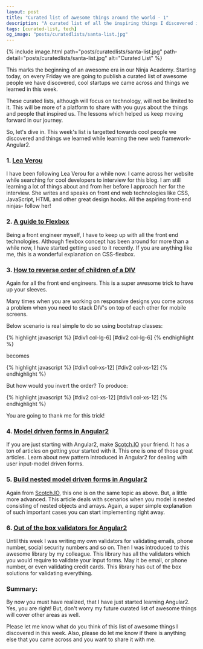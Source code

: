 ```yaml
---
layout: post
title: "Curated list of awesome things around the world - 1"
description: "A curated list of all the inspiring things I discovered in this week. It includes great people I met, cool Startups I came across and incredible solutions to tech problems I solved. "
tags: [curated-list, tech]
og_image: "posts/curatedlists/santa-list.jpg"
---
```


{% include image.html path="posts/curatedlists/santa-list.jpg" path-detail="posts/curatedlists/santa-list.jpg" alt="Curated List" %}


This marks the beginning of an awesome era in our Ninja Academy. Starting today, on every Friday we are going to publish a curated list of awesome people we have discovered, cool startups we came across and things we learned in this week.

These curated lists, although will focus on technology, will not be limited to it. This will be more of a platform to share with you guys about the things and people that inspired us. The lessons which helped us keep moving forward in our journey.

So, let's dive in. This week's list is targetted towards cool people we discovered and things we learned while learning the new web framework- Angular2.

### 1. [Lea Verou](http://lea.verou.me/about/)
I have been following Lea Verou for a while now. I came across her website while searching for cool developers to interview for this blog. I am still learning a lot of things about and from her before I approach her for the interview. She writes and speaks on front end web technologies like CSS, JavaScript, HTML and other great design hooks. All the aspiring front-end ninjas- follow her!

### 2. [A guide to Flexbox](https://css-tricks.com/snippets/css/a-guide-to-flexbox/)
Being a front engineer myself, I have to keep up with all the front end technologies. Although flexbox concept has been around for more than a while now, I have started getting used to it recently. If you are anything like me, this is a wonderful explanation on CSS-flexbox.

### 3. [How to reverse order of children of a DIV](http://stackoverflow.com/questions/38002640/how-do-you-access-the-element-html-from-within-an-angular-2-attribute-directive)
Again for all the front end engineers. This is a super awesome trick to have up your sleeves. 

Many times when you are working on responsive designs you come across a problem when you need to stack DIV's on top of each other for mobile screens.

Below scenario is real simple to do so using bootstrap classes:

{% highlight javascript %}
[#div1 col-lg-6]    [#div2 col-lg-6]
{% endhighlight %}

becomes

{% highlight javascript %}
[#div1 col-xs-12]
[#div2 col-xs-12]
{% endhighlight %}

But how would you invert the order? To produce:

{% highlight javascript %}
[#div2 col-xs-12]
[#div1 col-xs-12]
{% endhighlight %}

You are going to thank me for this trick!


### 4. [Model driven forms in Angular2](https://scotch.io/tutorials/using-angular-2s-model-driven-forms-with-formgroup-and-formcontrol)
If you are just starting with Angular2, make [Scotch.IO](https://scotch.io/) your friend. It has a ton of articles on getting your started with it. This one is one of those great articles. Learn about new pattern introduced in Angular2 for dealing with user input-model driven forms.


### 5. [Build nested model driven forms in Angular2](https://scotch.io/tutorials/how-to-build-nested-model-driven-forms-in-angular-2)
Again from [Scotch.IO](https://scotch.io/), this one is on the same topic as above. But, a little more advanced. This article deals with scenarios when you model is nested consisting of nested objects and arrays. Again, a super simple explanation of such important cases you can start implementing right away.


### 6. [Out of the box validators for Angular2](https://www.npmjs.com/package/angular2-validators)
Until this week I was writing my own validators for validating emails, phone number, social security numbers and so on. Then I was introduced to this awesome library by my colleague. This library has all the validators which you would require to validate your input forms. May it be email, or phone number, or even validating credit cards. This library has out of the box solutions for validating everything. 


### Summary:
By now you must have realized, that I have just started learning Angular2. Yes, you are right! But, don't worry my future curated list of awesome things will cover other areas as well.

Please let me know what do you think of this list of awesome things I discovered in this week. Also, please do let me know if there is anything else that you came across and you want to share it with me.



